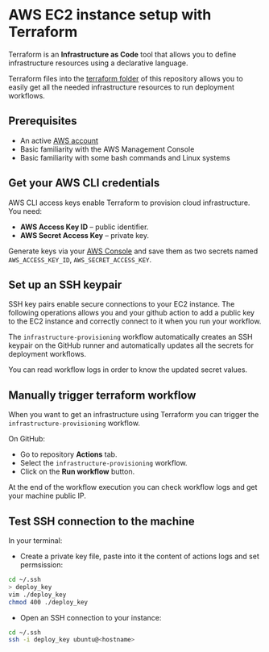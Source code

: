 # AWS EC2 instance setup with Terraform

Terraform is an **Infrastructure as Code** tool that allows you to define infrastructure resources using a declarative language.

Terraform files into the [terraform folder](../terraform) of this repository allows you to easily get all the needed infrastructure resources to run deployment workflows.

## Prerequisites

- An active [AWS account](https://aws.amazon.com/console/)
- Basic familiarity with the AWS Management Console
- Basic familiarity with some bash commands and Linux systems

## Get your AWS CLI credentials

AWS CLI access keys enable Terraform to provision cloud infrastructure. You need:

* **AWS Access Key ID** – public identifier.
* **AWS Secret Access Key** – private key.

Generate keys via your [AWS Console](https://docs.aws.amazon.com/IAM/latest/UserGuide/id_root-user_manage_add-key.html) and save them as two secrets named `AWS_ACCESS_KEY_ID`, `AWS_SECRET_ACCESS_KEY`.

## Set up an SSH keypair

SSH key pairs enable secure connections to your EC2 instance. The following operations allows you and your github action to add a public key to the EC2 instance and correctly connect to it when you run your workflow.

The `infrastructure-provisioning` workflow automatically creates an SSH keypair on the GitHub runner and automatically updates all the secrets for deployment workflows.

You can read workflow logs in order to know the updated secret values. 

## Manually trigger terraform workflow

When you want to get an infrastructure using Terraform you can trigger the `infrastructure-provisioning` workflow.

On GitHub:
* Go to repository **Actions** tab.
* Select the `infrastructure-provisioning` workflow.
* Click on the **Run workflow** button.

At the end of the workflow execution you can check workflow logs and get your machine public IP.

## Test SSH connection to the machine

In your terminal:

* Create a private key file, paste into it the content of actions logs and set permsission:

```bash
cd ~/.ssh
> deploy_key
vim ./deploy_key
chmod 400 ./deploy_key
```

* Open an SSH connection to your instance:

```bash
cd ~/.ssh
ssh -i deploy_key ubuntu@<hostname>
```